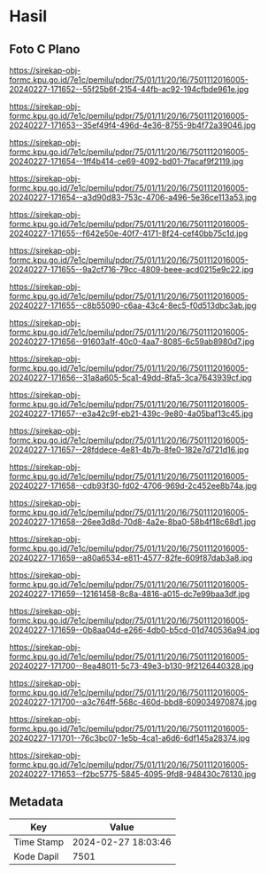 # Hasil

## Foto C Plano

https://sirekap-obj-formc.kpu.go.id/7e1c/pemilu/pdpr/75/01/11/20/16/7501112016005-20240227-171652--55f25b6f-2154-44fb-ac92-194cfbde961e.jpg

https://sirekap-obj-formc.kpu.go.id/7e1c/pemilu/pdpr/75/01/11/20/16/7501112016005-20240227-171653--35ef49f4-496d-4e36-8755-9b4f72a39046.jpg

https://sirekap-obj-formc.kpu.go.id/7e1c/pemilu/pdpr/75/01/11/20/16/7501112016005-20240227-171654--1ff4b414-ce69-4092-bd01-7facaf9f2119.jpg

https://sirekap-obj-formc.kpu.go.id/7e1c/pemilu/pdpr/75/01/11/20/16/7501112016005-20240227-171654--a3d90d83-753c-4706-a496-5e36ce113a53.jpg

https://sirekap-obj-formc.kpu.go.id/7e1c/pemilu/pdpr/75/01/11/20/16/7501112016005-20240227-171655--f642e50e-40f7-4171-8f24-cef40bb75c1d.jpg

https://sirekap-obj-formc.kpu.go.id/7e1c/pemilu/pdpr/75/01/11/20/16/7501112016005-20240227-171655--9a2cf716-79cc-4809-beee-acd0215e9c22.jpg

https://sirekap-obj-formc.kpu.go.id/7e1c/pemilu/pdpr/75/01/11/20/16/7501112016005-20240227-171655--c8b55090-c6aa-43c4-8ec5-f0d513dbc3ab.jpg

https://sirekap-obj-formc.kpu.go.id/7e1c/pemilu/pdpr/75/01/11/20/16/7501112016005-20240227-171656--91603a1f-40c0-4aa7-8085-6c59ab8980d7.jpg

https://sirekap-obj-formc.kpu.go.id/7e1c/pemilu/pdpr/75/01/11/20/16/7501112016005-20240227-171656--31a8a605-5ca1-49dd-8fa5-3ca7643939cf.jpg

https://sirekap-obj-formc.kpu.go.id/7e1c/pemilu/pdpr/75/01/11/20/16/7501112016005-20240227-171657--e3a42c9f-eb21-439c-9e80-4a05baf13c45.jpg

https://sirekap-obj-formc.kpu.go.id/7e1c/pemilu/pdpr/75/01/11/20/16/7501112016005-20240227-171657--28fddece-4e81-4b7b-8fe0-182e7d721d16.jpg

https://sirekap-obj-formc.kpu.go.id/7e1c/pemilu/pdpr/75/01/11/20/16/7501112016005-20240227-171658--cdb93f30-fd02-4706-969d-2c452ee8b74a.jpg

https://sirekap-obj-formc.kpu.go.id/7e1c/pemilu/pdpr/75/01/11/20/16/7501112016005-20240227-171658--26ee3d8d-70d8-4a2e-8ba0-58b4f18c68d1.jpg

https://sirekap-obj-formc.kpu.go.id/7e1c/pemilu/pdpr/75/01/11/20/16/7501112016005-20240227-171659--a80a6534-e811-4577-82fe-609f87dab3a8.jpg

https://sirekap-obj-formc.kpu.go.id/7e1c/pemilu/pdpr/75/01/11/20/16/7501112016005-20240227-171659--12161458-8c8a-4816-a015-dc7e99baa3df.jpg

https://sirekap-obj-formc.kpu.go.id/7e1c/pemilu/pdpr/75/01/11/20/16/7501112016005-20240227-171659--0b8aa04d-e266-4db0-b5cd-01d740536a94.jpg

https://sirekap-obj-formc.kpu.go.id/7e1c/pemilu/pdpr/75/01/11/20/16/7501112016005-20240227-171700--8ea48011-5c73-49e3-b130-9f2126440328.jpg

https://sirekap-obj-formc.kpu.go.id/7e1c/pemilu/pdpr/75/01/11/20/16/7501112016005-20240227-171700--a3c764ff-568c-460d-bbd8-609034970874.jpg

https://sirekap-obj-formc.kpu.go.id/7e1c/pemilu/pdpr/75/01/11/20/16/7501112016005-20240227-171701--76c3bc07-1e5b-4ca1-a6d6-6df145a28374.jpg

https://sirekap-obj-formc.kpu.go.id/7e1c/pemilu/pdpr/75/01/11/20/16/7501112016005-20240227-171653--f2bc5775-5845-4095-9fd8-948430c76130.jpg


## Metadata

| Key        | Value               |
| ---------- | ------------------- |
| Time Stamp | 2024-02-27 18:03:46 |
| Kode Dapil | 7501                |



